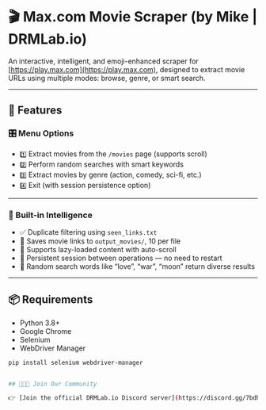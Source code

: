 # 🎬 Max.com Movie Scraper (by Mike | DRMLab.io)

An interactive, intelligent, and emoji-enhanced scraper for [https://play.max.com](https://play.max.com), designed to extract movie URLs using multiple modes: browse, genre, or smart search.

---

## 🚀 Features

### 🎛️ Menu Options
- `1️⃣` Extract movies from the `/movies` page (supports scroll)
- `2️⃣` Perform random searches with smart keywords
- `3️⃣` Extract movies by genre (action, comedy, sci-fi, etc.)
- `4️⃣` Exit (with session persistence option)

---

### 🧠 Built-in Intelligence
- ✅ Duplicate filtering using `seen_links.txt`
- 💾 Saves movie links to `output_movies/`, 10 per file
- 📜 Supports lazy-loaded content with auto-scroll
- 🔁 Persistent session between operations — no need to restart
- 🎲 Random search words like “love”, “war”, “moon” return diverse results

---

## 📦 Requirements
- Python 3.8+
- Google Chrome
- Selenium
- WebDriver Manager

```bash
pip install selenium webdriver-manager


## 🧑‍🤝‍🧑 Join Our Community

👉 [Join the official DRMLab.io Discord server](https://discord.gg/7bdh7ad6ex)
